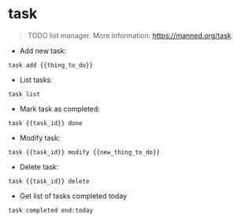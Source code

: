 # task

> TODO list manager.
> More information: <https://manned.org/task>.

- Add new task:

`task add {{thing_to_do}}`

- List tasks:

`task list`

- Mark task as completed:

`task {{task_id}} done`

- Modify task:

`task {{task_id}} modify {{new_thing_to_do}}`

- Delete task:

`task {{task_id}} delete`

- Get list of tasks completed today

`task completed end:today`
